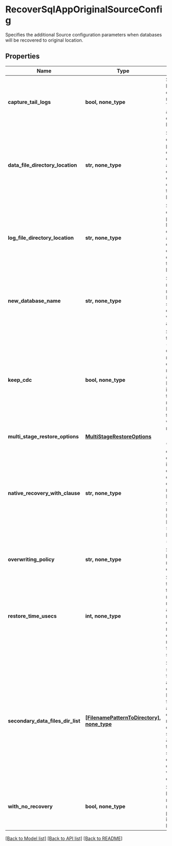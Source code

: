 # RecoverSqlAppOriginalSourceConfig

Specifies the additional Source configuration parameters when databases will be recovered to original location.

## Properties
Name | Type | Description | Notes
------------ | ------------- | ------------- | -------------
**capture_tail_logs** | **bool, none_type** | Set this to true if tail logs are to be captured before the recovery operation. This is only applicable if database is not being renamed. | [optional] 
**data_file_directory_location** | **str, none_type** | Specifies the directory where to put the database data files. Missing directory will be automatically created. If you are overwriting the existing database then this field will be ignored. | [optional] 
**log_file_directory_location** | **str, none_type** | Specifies the directory where to put the database log files. Missing directory will be automatically created. If you are overwriting the existing database then this field will be ignored. | [optional] 
**new_database_name** | **str, none_type** | Specifies a new name for the restored database. If this field is not specified, then the original database will be overwritten after recovery. | [optional] 
**keep_cdc** | **bool, none_type** | Specifies whether to keep CDC (Change Data Capture) on recovered databases or not. If not passed, this is assumed to be true. If withNoRecovery is passed as true, then this field must not be set to true. Passing this field as true in this scenario will be a invalid request. | [optional] 
**multi_stage_restore_options** | [**MultiStageRestoreOptions**](MultiStageRestoreOptions.md) |  | [optional] 
**native_recovery_with_clause** | **str, none_type** | &#39;with_clause&#39; contains &#39;with clause&#39; to be used in native sql restore command. This is only applicable for database restore of native sql backup. Here user can specify multiple restore options. Example: &#39;WITH BUFFERCOUNT &#x3D; 575, MAXTRANSFERSIZE &#x3D; 2097152&#39;. | [optional] 
**overwriting_policy** | **str, none_type** | Specifies a policy to be used while recovering existing databases. | [optional] 
**restore_time_usecs** | **int, none_type** | Specifies the time in the past to which the Sql database needs to be restored. This allows for granular recovery of Sql databases. If this is not set, the Sql database will be restored from the full/incremental snapshot. | [optional] 
**secondary_data_files_dir_list** | [**[FilenamePatternToDirectory], none_type**](FilenamePatternToDirectory.md) | Specifies the secondary data filename pattern and corresponding direcories of the DB. Secondary data files are optional and are user defined. The recommended file extention for secondary files is \&quot;.ndf\&quot;. If this option is specified and the destination folders do not exist they will be automatically created. | [optional] 
**with_no_recovery** | **bool, none_type** | Specifies the flag to bring DBs online or not after successful recovery. If this is passed as true, then it means DBs won&#39;t be brought online. | [optional] 

[[Back to Model list]](../README.md#documentation-for-models) [[Back to API list]](../README.md#documentation-for-api-endpoints) [[Back to README]](../README.md)



